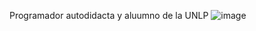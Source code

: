 Programador autodidacta y aluumno de la UNLP
![image](https://user-images.githubusercontent.com/44347792/161180280-deefbec6-6bf9-4845-b365-856820980a43.jpeg)
